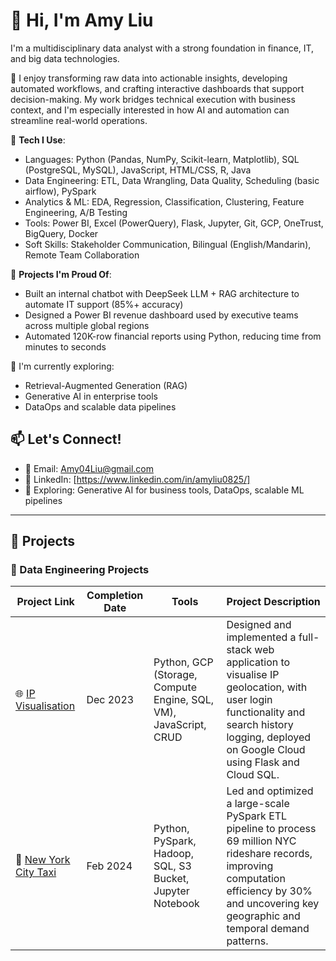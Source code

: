 # 👋 Hi, I'm Amy Liu

I'm a multidisciplinary data analyst with a strong foundation in finance, IT, and big data technologies.

🧠 I enjoy transforming raw data into actionable insights, developing automated workflows, and crafting interactive dashboards that support decision-making. My work bridges technical execution with business context, and I'm especially interested in how AI and automation can streamline real-world operations.

🔧 **Tech I Use**:  
- Languages: Python (Pandas, NumPy, Scikit-learn, Matplotlib), SQL (PostgreSQL, MySQL), JavaScript, HTML/CSS, R, Java
- Data Engineering: ETL, Data Wrangling, Data Quality, Scheduling (basic airflow), PySpark
- Analytics & ML: EDA, Regression, Classification, Clustering, Feature Engineering, A/B Testing
- Tools: Power BI, Excel (PowerQuery), Flask, Jupyter, Git, GCP, OneTrust, BigQuery, Docker
- Soft Skills: Stakeholder Communication, Bilingual (English/Mandarin), Remote Team Collaboration


🚀 **Projects I'm Proud Of**:  
- Built an internal chatbot with DeepSeek LLM + RAG architecture to automate IT support (85%+ accuracy)  
- Designed a Power BI revenue dashboard used by executive teams across multiple global regions  
- Automated 120K-row financial reports using Python, reducing time from minutes to seconds

🌱 I'm currently exploring:  
- Retrieval-Augmented Generation (RAG)  
- Generative AI in enterprise tools  
- DataOps and scalable data pipelines

## 📫 Let's Connect!

- 📧 Email: [Amy04Liu@gmail.com](mailto:Amy04Liu@gmail.com)  
- 💼 LinkedIn: [https://www.linkedin.com/in/amyliu0825/]
- 🧪 Exploring: Generative AI for business tools, DataOps, scalable ML pipelines

---
## 🚀 Projects

### 🔧 Data Engineering Projects

| Project Link | Completion Date | Tools | Project Description |
|--------------|-----------------|-------|----------------------|
| 🌐 [IP Visualisation](https://github.com/amy0825/Map_mini_project) | Dec 2023 | Python, GCP (Storage, Compute Engine, SQL, VM), JavaScript, CRUD | Designed and implemented a full-stack web application to visualise IP geolocation, with user login functionality and search history logging, deployed on Google Cloud using Flask and Cloud SQL. |
| 🚗 [New York City Taxi](#) | Feb 2024 | Python, PySpark, Hadoop, SQL, S3 Bucket, Jupyter Notebook | Led and optimized a large-scale PySpark ETL pipeline to process 69 million NYC rideshare records, improving computation efficiency by 30% and uncovering key geographic and temporal demand patterns. |
